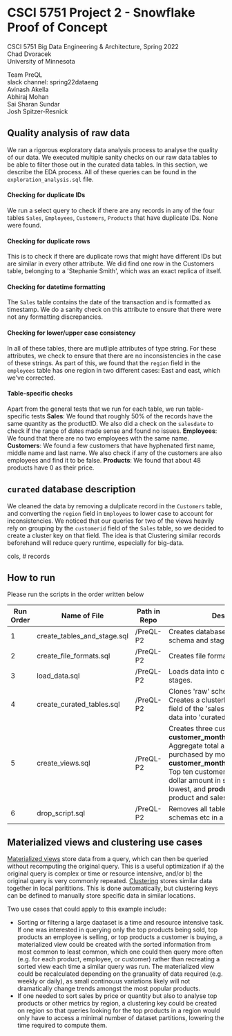 # CSCI 5751 Project 2 - Snowflake Proof of Concept

CSCI 5751 Big Data Engineering & Architecture, Spring 2022\
Chad Dvoracek\
University of Minnesota

Team PreQL\
slack channel: spring22dataeng\
Avinash Akella\
Abhiraj Mohan\
Sai Sharan Sundar\
Josh Spitzer-Resnick

## Quality analysis of raw data
We ran a rigorous exploratory data analysis process to analyse the quality of our data.
We executed multiple sanity checks on our raw data tables to be able to 
filter those out in the curated data tables. In this section, we describe the EDA process.
All of these queries can be found in the `exploration_analysis.sql` file. 

#### Checking for duplicate IDs
We run a select query to check if there are any records in any of the four tables
`Sales`, `Employees`, `Customers`, `Products` that have duplicate IDs. None were found.
#### Checking for duplicate rows
This is to check if there are duplicate rows that might have different IDs but
are similar in every other attribute. We did find one row in the Customers table, belonging to a 'Stephanie Smith', which was an exact replica of itself.
#### Checking for datetime formatting
The `Sales` table contains the date of the transaction and is formatted as timestamp.
We do a sanity check on this attribute to ensure that there were not any formatting discrepancies.
#### Checking for lower/upper case consistency
In all of these tables, there are mutliple attributes of type string. For these attributes,
we check to ensure that there are no inconsistencies in the case of these strings. As part of this, we found that the `region` field in the `employees` table has one region in two different cases: East and east, which we've corrected.
#### Table-specific checks
Apart from the general tests that we run for each table, we run table-specific tests
**Sales**: We found that roughly 50% of the records have the same quantity as the productID.
We also did a check on the `salesdate` to check if the range of dates made sense and found no issues.
**Employees**: We found that there are no two employees with the same name.
**Customers**: We found a few customers that have hyphenated first name, middle name and last name.
We also check if any of the customers are also employees and find it to be false.
**Products**: We found that about 48 products have 0 as their price.


## `curated` database description

We cleaned the data by removing a dulplicate record in the `Customers` table, and converting the `region` field in `Employees` to lower case to account for inconsistencies. We noticed that our queries for two of the views heavily rely on grouping by the `customerid` field of the `Sales` table, so we decided to create a cluster key on that field. The idea is that Clustering similar records beforehand will reduce query runtime, especially for big-data.

cols, # records

## How to run
Please run the scripts in the order written below

| Run Order | Name of File | Path in Repo | Description |
| --- | --- | --- | --- |
| 1 | create_tables_and_stage.sql | /PreQL-P2 | Creates database, tables, 'raw' schema and stages. |
| 2 | create_file_formats.sql | /PreQL-P2 | Creates file formats for data |
| 3 | load_data.sql | /PreQL-P2 | Loads data into created tables from stages. |
| 4 | create_curated_tables.sql | /PreQL-P2 | Clones 'raw' schema as 'curated'. Creates a clusterkey on 'customerid' field of the 'sales' table, and loads data into 'curated' schema tables. |
| 5 | create_views.sql | /PreQL-P2 | Creates three custom views: **customer_monthly_sales_2019_view:** Aggregate total amount of all products purchased by month for 2019, **customer_monthly_sales_2019_view:** Top ten customers sorted by total dollar amount in sales from highest to lowest, and **product_sales_view:** product and sales view. |
| 6 | drop_script.sql | /PreQL-P2 | Removes all tables, databases, schemas etc in a cascade. |

## Materialized views and clustering use cases

[Materialized views](https://docs.snowflake.com/en/user-guide/views-materialized.html) store data from a query, which can then be queried without recomputing the original query. This is a useful optimization if a) the original query is complex or time or resource intensive, and/or b) the original query is very commonly repeated. [Clustering](https://docs.snowflake.com/en/user-guide/tables-clustering-micropartitions.html) stores similar data together in local parititions. This is done automatically, but clustering keys can be defined to manually store specific data in similar locations.

Two use cases that could apply to this example include:
- Sorting or filtering a large daataset is a time and resource intensive task. If one was interested in querying only the top products being sold, top products an employee is selling, or top products a customer is buying, a materialized view could be created with the sorted information from most common to least common, which one could then query more often (e.g. for each product, employee, or customer) rather than recreating a sorted view each time a similar query was run. The materialized view could be recalculated depending on the granuality of data required (e.g. weekly or daily), as small continouus variations likely will not dramatically change trends amongst the most popular products.
- If one needed to sort sales by price or quantity but also to analyse top products or other metrics by region, a clustering key could be created on region so that queries looking for the top products in a region would only have to access a minimal number of dataset partitions, lowering the time required to compute them.
